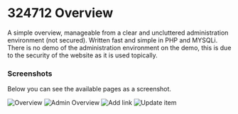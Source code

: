 # 324712 Overview
A simple overview, manageable from a clear and uncluttered administration environment (not secured). Written fast and simple in PHP and MYSQLi. There is no demo of the administration environment on the demo, this is due to the security of the website as it is used topically.

### Screenshots
Below you can see the available pages as a screenshot.

![Overview](https://i.imgur.com/67zdQ0l.png)
![Admin Overview](https://i.imgur.com/YhCJK59.png)
![Add link](https://i.imgur.com/0Um5o9q.png)
![Update item](https://i.imgur.com/ivfiVRG.png)
